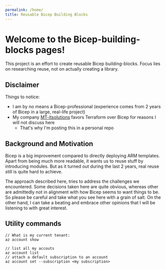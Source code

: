 ```yaml
---
permalink: /home/
title: Reusable Bicep Building Blocks
---
```

# Welcome to the Bicep-building-blocks pages!
This project is an effort to create reusable Bicep building-blocks.
Focus lies on researching reuse, not on actually creating a library.

## Disclaimer
Things to notice:
- I am by no means a Bicep-professional (experience comes from 2 years of Bicep in a large, real-life project)
- My company [MT-itsolutions](https://www.mt-itsolutions.com/) favors Terraform over Bicep for reasons I will not discuss here
  - That's why I'm posting this in a personal repo

## Background and Motivation
Bicep is a big improvement compared to directly deploying ARM templates.
Apart from being much more readable, it wants us to reuse stuff by introducing modules.
But as it turned out during the last 2 years, real reuse still is quite hard to achieve.

The approach described here, tries to address the challenges we encountered.
Some decisions taken here are quite obvious, whereas other are admittedly not in alignment with how Bicep seems to want things to be.
So please be careful and take what you see here with a grain of salt.
On the other hand, I can take a beating and embrace other opinions that I will be listening to with great interest.  

## Utility commands
````
// What is my current tenant:
az account show

// list all my accouts
az account list
// attach a default subscription to an account
az account set --subscription <my subscription>
````



